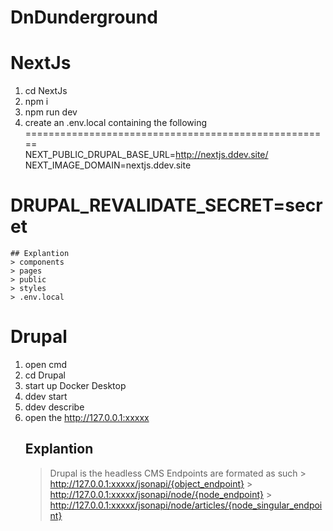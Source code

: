# DnDunderground
    
# NextJs
1) cd NextJs
2) npm i
3) npm run dev
4) create an .env.local containing the following
=====================================================        
NEXT_PUBLIC_DRUPAL_BASE_URL=http://nextjs.ddev.site/
NEXT_IMAGE_DOMAIN=nextjs.ddev.site

DRUPAL_REVALIDATE_SECRET=secret
=====================================================
    ## Explantion
    > components
    > pages
    > public 
    > styles
    > .env.local

# Drupal
1) open cmd
2) cd Drupal
3) start up Docker Desktop
4) ddev start
5) ddev describe 
6) open the  http://127.0.0.1:xxxxx
    ## Explantion
    > Drupal is the headless CMS 
    > Endpoints are formated as such
        > http://127.0.0.1:xxxxx/jsonapi/{object_endpoint}
        > http://127.0.0.1:xxxxx/jsonapi/node/{node_endpoint}
        > http://127.0.0.1:xxxxx/jsonapi/node/articles/{node_singular_endpoint}







